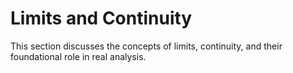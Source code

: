 # Limits and Continuity

This section discusses the concepts of limits, continuity, and their foundational role in real analysis.